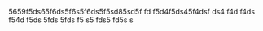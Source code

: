 5659f5ds65f6ds5f6s5f6ds5f5sd85sd5f
fd
f5d4f5ds45f4dsf
ds4
f4d
f4ds
f54d
f5ds
5fds
5fds
f5
s5
fds5
fd5s
s
